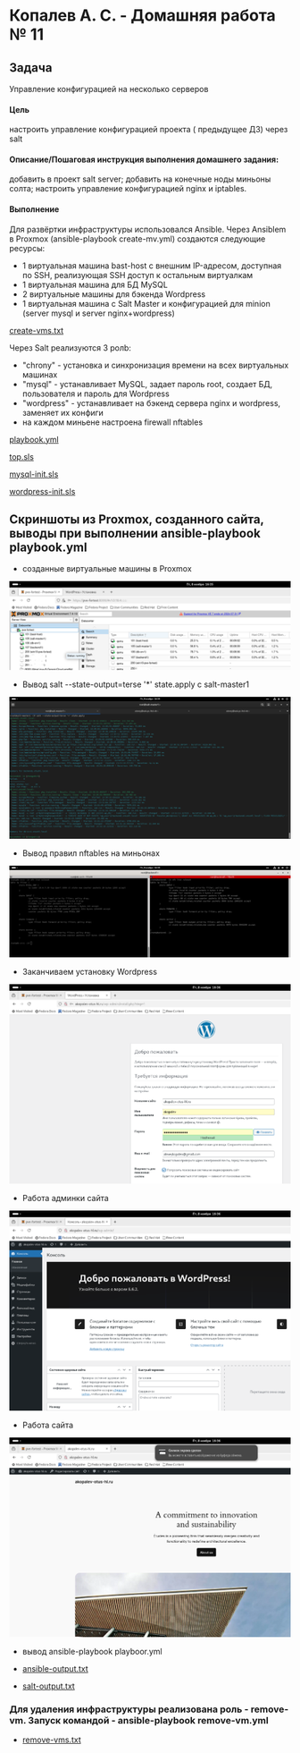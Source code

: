 #  Копалев А. С. - Домашняя работа № 11

## Задача
Управление конфигурацией на несколько серверов
#### Цель
настроить управление конфигурацией проекта ( предыдущее ДЗ) через salt
#### Описание/Пошаговая инструкция выполнения домашнего задания:
добавить в проект salt server;
добавить на конечные ноды миньоны солта;
настроить управление конфигурацией nginx и iptables.
#### Выполнение
Для развёртки инфраструктуры использовался Ansible.
Через Ansiblem в Proxmox (ansible-playbook create-mv.yml) создаются следующие ресурсы:
- 1 виртуальная машина bast-host с внешним IP-адресом, доступная по SSH, реализующая SSH доступ к остальным виртуалкам
- 1 виртуальная машина для БД MySQL
- 2 виртуальные машины для бэкенда Wordpress
- 1 виртуальная машина с Salt Master и конфигурацией для minion (server mysql и server nginx+wordpress)

[create-vms.txt](./files/create-vms.txt)

Через Salt реализуются 3 ролb:
 - "chrony" - установка и синхронизация времени на всех виртуальных машинах
 - "mysql" - устанавливает MySQL, задает пароль root, создает БД, пользователя и пароль для Wordpress
 - "wordpress" - устанавливает на бэкенд сервера nginx и wordpress, заменяет их конфиги
 - на каждом миньене настроена firewall nftables
 
[playbook.yml](./playbook.yml)

[top.sls](./roles/salt-master/files/srv/salt/top.sls)

[mysql-init.sls](./roles/salt-master/files/srv/salt/mysql/init.sls)

[wordpress-init.sls](./roles/salt-master/files/srv/salt/wordpress/init.sls)

## Скриншоты из Proxmox, созданного сайта, выводы при выполнении ansible-playbook playbook.yml

- созданные виртуальные машины в Proxmox
  
![](files/pic/1.png)

- Вывод salt --state-output=terse '*' state.apply с salt-master1
  
![](files/pic/2.png)

- Вывод правил nftables на миньонах
  
![](files/pic/3.png)

- Заканчиваем установку Wordpress
  
![](files/pic/4.png)

- Работа админки сайта

![](files/pic/5.png)

- Работа сайта

![](files/pic/6.png)

- вывод ansible-playbook playboor.yml
  
- [ansible-output.txt](files/ansible-output.txt)

- [salt-output.txt](files/salt-output.txt)

### Для удаления инфраструктуры реализована роль - remove-vm. Запуск командой - ansible-playbook remove-vm.yml

- [remove-vms.txt](files/remove-vms.txt)
